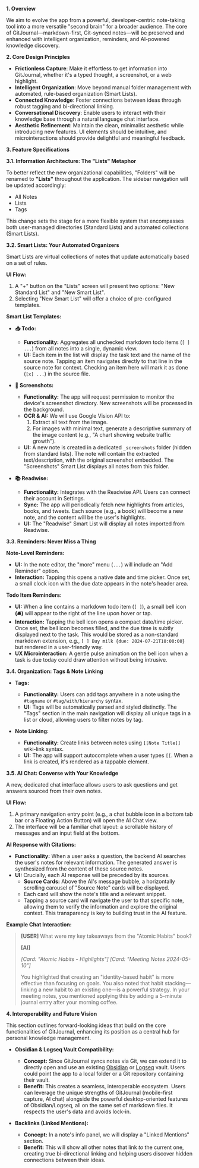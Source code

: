 **1. Overview**

We aim to evolve the app from a powerful, developer-centric note-taking tool into a more versatile "second brain" for a broader audience. The core of GitJournal—markdown-first, Git-synced notes—will be preserved and enhanced with intelligent organization, reminders, and AI-powered knowledge discovery.

**2. Core Design Principles**

*   **Frictionless Capture**: Make it effortless to get information into GitJournal, whether it's a typed thought, a screenshot, or a web highlight.
*   **Intelligent Organization**: Move beyond manual folder management with automated, rule-based organization (Smart Lists).
*   **Connected Knowledge**: Foster connections between ideas through robust tagging and bi-directional linking.
*   **Conversational Discovery**: Enable users to interact with their knowledge base through a natural language chat interface.
*   **Aesthetic Refinement**: Maintain the clean, minimalist aesthetic while introducing new features. UI elements should be intuitive, and microinteractions should provide delightful and meaningful feedback.

**3. Feature Specifications**

**3.1. Information Architecture: The "Lists" Metaphor**

To better reflect the new organizational capabilities, "Folders" will be renamed to **"Lists"** throughout the application. The sidebar navigation will be updated accordingly:

*   All Notes
*   Lists
*   Tags

This change sets the stage for a more flexible system that encompasses both user-managed directories (Standard Lists) and automated collections (Smart Lists).

**3.2. Smart Lists: Your Automated Organizers**

Smart Lists are virtual collections of notes that update automatically based on a set of rules.

**UI Flow:**
1.  A "+" button on the "Lists" screen will present two options: "New Standard List" and "New Smart List".
2.  Selecting "New Smart List" will offer a choice of pre-configured templates.

**Smart List Templates:**

*   **📥 Todo:**
    *   **Functionality:** Aggregates all unchecked markdown todo items (`[ ] ...`) from all notes into a single, dynamic view.
    *   **UI:** Each item in the list will display the task text and the name of the source note. Tapping an item navigates directly to that line in the source note for context. Checking an item here will mark it as done (`[x] ...`) in the source file.

*   **📸 Screenshots:**
    *   **Functionality:** The app will request permission to monitor the device's screenshot directory. New screenshots will be processed in the background.
    *   **OCR & AI:** We will use Google Vision API to:
        1.  Extract all text from the image.
        2.  For images with minimal text, generate a descriptive summary of the image content (e.g., "A chart showing website traffic growth").
    *   **UI:** A new note is created in a dedicated `_screenshots` folder (hidden from standard lists). The note will contain the extracted text/description, with the original screenshot embedded. The "Screenshots" Smart List displays all notes from this folder.

*   **📚 Readwise:**
    *   **Functionality:** Integrates with the Readwise API. Users can connect their account in Settings.
    *   **Sync:** The app will periodically fetch new highlights from articles, books, and tweets. Each source (e.g., a book) will become a new note, and the content will be the user's highlights.
    *   **UI:** The "Readwise" Smart List will display all notes imported from Readwise.

**3.3. Reminders: Never Miss a Thing**

**Note-Level Reminders:**
*   **UI:** In the note editor, the "more" menu (`...`) will include an "Add Reminder" option.
*   **Interaction:** Tapping this opens a native date and time picker. Once set, a small clock icon with the due date appears in the note's header area.

**Todo Item Reminders:**
*   **UI:** When a line contains a markdown todo item (`[ ]`), a small bell icon **(🛎️)** will appear to the right of the line upon hover or tap.
*   **Interaction:** Tapping the bell icon opens a compact date/time picker. Once set, the bell icon becomes filled, and the due time is subtly displayed next to the task. This would be stored as a non-standard markdown extension, e.g., `[ ] Buy milk {due: 2024-07-21T10:00:00}` but rendered in a user-friendly way.
*   **UX Microinteraction:** A gentle pulse animation on the bell icon when a task is due today could draw attention without being intrusive.

**3.4. Organization: Tags & Note Linking**

*   **Tags:**
    *   **Functionality:** Users can add tags anywhere in a note using the `#tagname` or `#tag/with/hierarchy` syntax.
    *   **UI:** Tags will be automatically parsed and styled distinctly. The "Tags" section in the main navigation will display all unique tags in a list or cloud, allowing users to filter notes by tag.

*   **Note Linking:**
    *   **Functionality:** Create links between notes using `[[Note Title]]` wiki-link syntax.
    *   **UI:** The app will support autocomplete when a user types `[[`. When a link is created, it's rendered as a tappable element.

**3.5. AI Chat: Converse with Your Knowledge**

A new, dedicated chat interface allows users to ask questions and get answers sourced from their own notes.

**UI Flow:**
1.  A primary navigation entry point (e.g., a chat bubble icon in a bottom tab bar or a Floating Action Button) will open the AI Chat view.
2.  The interface will be a familiar chat layout: a scrollable history of messages and an input field at the bottom.

**AI Response with Citations:**
*   **Functionality:** When a user asks a question, the backend AI searches the user's notes for relevant information. The generated answer is synthesized from the content of these source notes.
*   **UI:** Crucially, each AI response will be preceded by its sources.
    *   **Source Cards:** Above the AI's message bubble, a horizontally scrolling carousel of "Source Note" cards will be displayed.
    *   Each card will show the note's title and a relevant snippet.
    *   Tapping a source card will navigate the user to that specific note, allowing them to verify the information and explore the original context. This transparency is key to building trust in the AI feature.

**Example Chat Interaction:**
> **[USER]**
> What were my key takeaways from the "Atomic Habits" book?
>
> **[AI]**
>
> *[Card: "Atomic Habits - Highlights"]* *[Card: "Meeting Notes 2024-05-10"]*
>
> You highlighted that creating an "identity-based habit" is more effective than focusing on goals. You also noted that habit stacking—linking a new habit to an existing one—is a powerful strategy. In your meeting notes, you mentioned applying this by adding a 5-minute journal entry after your morning coffee.

**4. Interoperability and Future Vision**

This section outlines forward-looking ideas that build on the core functionalities of GitJournal, enhancing its position as a central hub for personal knowledge management.

*   **Obsidian & Logseq Vault Compatibility:**
    *   **Concept:** Since GitJournal syncs notes via Git, we can extend it to directly open and use an existing [Obsidian](https://obsidian.md/) or [Logseq](https://logseq.com/) vault. Users could point the app to a local folder or a Git repository containing their vault.
    *   **Benefit:** This creates a seamless, interoperable ecosystem. Users can leverage the unique strengths of GitJournal (mobile-first capture, AI chat) alongside the powerful desktop-oriented features of Obsidian/Logseq, all on the same set of markdown files. It respects the user's data and avoids lock-in.

*   **Backlinks (Linked Mentions):**
    *   **Concept:** In a note's info panel, we will display a "Linked Mentions" section.
    *   **Benefit:** This will show all other notes that link *to* the current one, creating true bi-directional linking and helping users discover hidden connections between their ideas. 